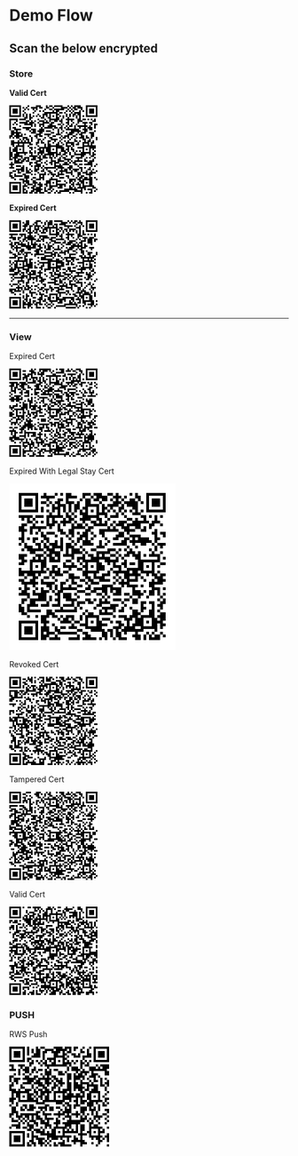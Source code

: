 # Demo Flow

## Scan the below encrypted

### Store

**Valid Cert**

![Valid Cert ](/qr_codes/StoreValidCert.png)

**Expired Cert**

![Expired Cert ](/qr_codes/StoreExpiredCert.png)

---

### View

Expired Cert

![Expired Cert](/qr_codes/ViewExpiredCert.png)

Expired With Legal Stay Cert

![Expired Cert](/qr_codes/ViewExpiredWithLegalStayCert.png)

Revoked Cert

![Revoked Cert](/qr_codes/ViewRevoked.png)

Tampered Cert

![Tampered Cert](/qr_codes/ViewTamperedCert.png)

Valid Cert

![Valid Cert](/qr_codes/ViewValidCert.png)

### PUSH

RWS Push

![RWS Push](/qr_codes/RWSPush.png)
